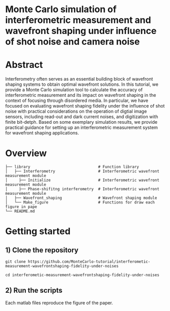 # Monte Carlo simulation of interferometric measurement and wavefront shaping under influence of shot noise and camera noise 
# Abstract
Interferometry often serves as an essential building block of wavefront shaping systems to obtain optimal wavefront solutions. In this tutorial, we provide a Monte Carlo simulation tool to calculate the accuracy of interferometric measurement and its impact on wavefront shaping in the context of focusing through disordered media. In particular, we have focused on evaluating wavefront shaping fidelity under the influence of shot noise with practical considerations on the operation of digtial image sensors, including read-out and dark current noises, and digitization with finite bit-detph. Based on some exemplary simulation results, we provide practical guidance for setting up an interferometric measurement system for wavefront shaping applications.
# Overview

    ├── library                              # Function library 
    │   ├── Interferometry                   # Interferometric wavefront measurement module
    │     ├── Initialize                     # Interferometric wavefront measurement module
    │     ├── Phase-shifitng interferometry  # Interferometric wavefront measurement module
    │   ├── Wavefront_shaping                # Wavefront shaping module
    │   └── Make_figure                      # Functions for draw each figure in pape
    └── README.md
# Getting started 
## 1) Clone the repository
```
git clone https://github.com/MonteCarlo-tutorial/interferometic-measurement-wavefrontshaping-fidelity-under-noises

cd interferometic-measurement-wavefrontshaping-fidelity-under-noises
```
## 2) Run the scripts
Each matlab files reproduce the figure of the paper.

